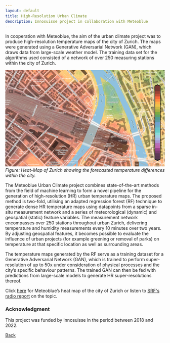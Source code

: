 ```yaml
---
layout: default
title: High-Resolution Urban Climate 
description: Innosuisse project in collaboration with Meteoblue
---
```


In cooperation with Meteoblue, the aim of the urban climate project was to produce high-resolution temperature maps of the city of Zurich. The maps were generated using a Generative 
Adversarial Network (GAN), which draws data from large-scale weather model. The training data set for the algorithms used consisted of a network of over 250 measuring 
stations within the city of Zurich.

![Branching](./../../pictures/meteoblue_stadtklima.png)
_Figure: Heat-Map of Zurich showing the forecasted temperature differences within the city._

The Meteoblue Urban Climate project combines state-of-the-art methods from the field of machine learning to form a novel pipeline for the generation of high-resolution 
(HR) urban temperature maps. The proposed method is two-fold, utilising an adapted regression forest (RF) technique to generate dense HR temperature maps using datapoints 
from a sparse in-situ measurement network and a series of meteorological (dynamic) and geospatial (static) feature variables. The measurement network encompasses over 250 stations throughout 
urban Zurich, delivering temperature and humidity measurements every 10 minutes over two years. By adjusting geospatial features, it becomes possible to evaluate the 
influence of urban projects (for example greening or removal of parks) on temperature at that specific location as well as surrounding areas.

The temperature maps generated by the RF serve as a training dataset for a Generative Adversarial Network (GAN), which is trained to perform super-resolution of up to 50x under 
consideration of physical processes and the city’s specific behaviour patterns. The trained GAN can then be fed with predictions from large-scale models to generate HR 
super-resolutions thereof. 

Click [here](https://www.meteoblue.com/en/products/cityclimate/heatmaps/zurich#15.11/47.375641/8.53596) for Meteoblue’s heat map of the city of Zurich or listen to [SRF's radio report](https://www.srf.ch/audio/rendez-vous/meteoblue-temperatur-innerhalb-von-staedten-variiert-stark?partId=12421630) on the topic.


### Acknowledgment
This project was funded by Innosuisse in the period between 2018 and 2022.


[Back](https://isandaiinaviation.github.io/pages/research.html)
